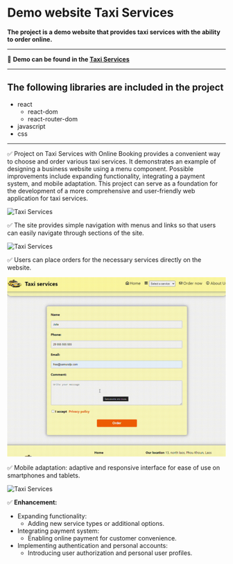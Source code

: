 # Demo website Taxi Services
**The project is a demo website that provides taxi services with the ability to order online.**
___
:link: **Demo can be found in the [Taxi Services](https://taxi-services-layout.netlify.app/)**
___
## The following libraries are included in the project
* react
    * react-dom
    * react-router-dom
* javascript
* css
___

:white_check_mark: Project on Taxi Services with Online Booking provides a convenient way to choose and order various taxi services. It demonstrates an example of designing a business website using a menu component. Possible improvements include expanding functionality, integrating a payment system, and mobile adaptation. This project can serve as a foundation for the development of a more comprehensive and user-friendly web application for taxi services.

![Taxi Services](src/assets/read-me/taxi-2.gif)

:white_check_mark: The site provides simple navigation with menus and links so that users can easily navigate through sections of the site.

![Taxi Services](src/assets/read-me/taxi-1.gif)

:white_check_mark: Users can place orders for the necessary services directly on the website.

![Taxi Services](src/assets/read-me/taxi-submit.gif)

:white_check_mark: Mobile adaptation: adaptive and responsive interface for ease of use on smartphones and tablets.

![Taxi Services](src/assets/read-me/taxi-3.gif)

:white_check_mark: **Enhancement:**
* Expanding functionality: 
    * Adding new service types or additional options.
* Integrating payment system:
    * Enabling online payment for customer convenience.
* Implementing authentication and personal accounts:
    * Introducing user authorization and personal user profiles.